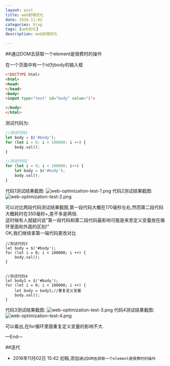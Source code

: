 ```yaml
---
layout: post
title: web前端优化
date: 2016-11-02
categories: blog
tags: [web优化]
description: web前端优化

---
```


##通过DOM去获取一个element是很费时的操作

在一个页面中有一个id为body的输入框

```html
<!DOCTYPE html>
<html>
<head>
</head>
<body>
<input type="text" id="body" value="1">

</body>
</html>
```

测试代码为:

```js
//测试代码1
let body = $('#body');
for (let i = 0; i < 100000; i ++) {
    body.val();
}

//测试代码2
for (let i = 0; i < 100000; i++) {
    let body = $('#body');
    body.val();
}
```

代码1测试结果截图:
![web-optimization-test-1.png](http://7xpyze.com1.z0.glb.clouddn.com/web-optimization-test-1.png)
代码2测试结果截图:
![web-optimization-test-2.png](http://7xpyze.com1.z0.glb.clouddn.com/web-optimization-test-2.png)


可以对比两段代码测试结果截图,第一段代码大概在170毫秒左右,然而第二段代码大概耗时在350毫秒+,差不多是两倍.  
这时候有人就疑问说"第一段代码和第二段代码最影响可能是来至定义变量放在循环里面和外面的区别!"  
OK,我们继续拿第一端代码更改对比

```
//测试代码3
let body = $('#body');
for (let i = 0; i < 100000; i ++) {
    body.val();
}


//测试代码4
let body1 = $('#body');
for (let i = 0; i < 100000; i ++) {
    let body = body1;//重复定义变量
    body.val();
}
```

代码3测试结果截图:
![web-optimization-test-3.png](http://7xpyze.com1.z0.glb.clouddn.com/web-optimization-test-3.png)
代码4测试结果截图:
![web-optimization-test-4.png](http://7xpyze.com1.z0.glb.clouddn.com/web-optimization-test-4.png)

可以看出,在for循环里面重复定义变量的影响不大.


—End—

##迭代


* 2016年11月02日 15:42 初稿,添加`通过DOM去获取一个element是很费时的操作` 



